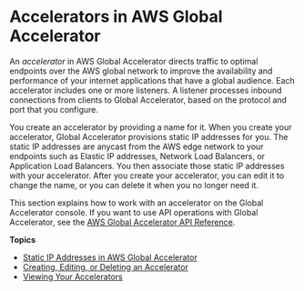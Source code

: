 # Accelerators in AWS Global Accelerator<a name="about-accelerators"></a>

An *accelerator* in AWS Global Accelerator directs traffic to optimal endpoints over the AWS global network to improve the availability and performance of your internet applications that have a global audience\. Each accelerator includes one or more listeners\. A listener processes inbound connections from clients to Global Accelerator, based on the protocol and port that you configure\. 

You create an accelerator by providing a name for it\.  When you create your accelerator, Global Accelerator provisions static IP addresses for you\. The static IP addresses are anycast from the AWS edge network to your endpoints such as Elastic IP addresses, Network Load Balancers, or Application Load Balancers\. You then associate those static IP addresses with your accelerator\. After you create your accelerator, you can edit it to change the name, or you can delete it when you no longer need it\.

This section explains how to work with an accelerator on the Global Accelerator console\. If you want to use API operations with Global Accelerator, see the [ AWS Global Accelerator API Reference](https://docs.aws.amazon.com/global-accelerator/latest/api/Welcome.html)\.

**Topics**
+ [Static IP Addresses in AWS Global Accelerator](about-static-ip-addresses.md)
+ [Creating, Editing, or Deleting an Accelerator](about-accelerators.creating-editing.md)
+ [Viewing Your Accelerators](about-accelerators.viewing.md)